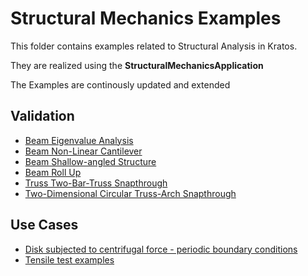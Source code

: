 # Structural Mechanics Examples

This folder contains examples related to Structural Analysis in Kratos.

They are realized using the __StructuralMechanicsApplication__

The Examples are continously updated and extended

## Validation
- [Beam Eigenvalue Analysis](validation/beam_eigenvalue_analysis/README.md)
- [Beam Non-Linear Cantilever](validation/beam_nonlinear_cantilever/README.md)
- [Beam Shallow-angled Structure](validation/beam_shallow_angled_structure/README.md)
- [Beam Roll Up](validation/beam_roll_up/README.md)
- [Truss Two-Bar-Truss Snapthrough](validation/truss_snap_through/README.md)
- [Two-Dimensional Circular Truss-Arch Snapthrough](validation/two_dimensional_circular_truss_arch_snapthrough/README.md)

## Use Cases
- [Disk subjected to centrifugal force - periodic boundary conditions](use_cases/periodic_bc_example/README.md)
- [Tensile test examples](use_cases/tensile_test_example/README.md)


